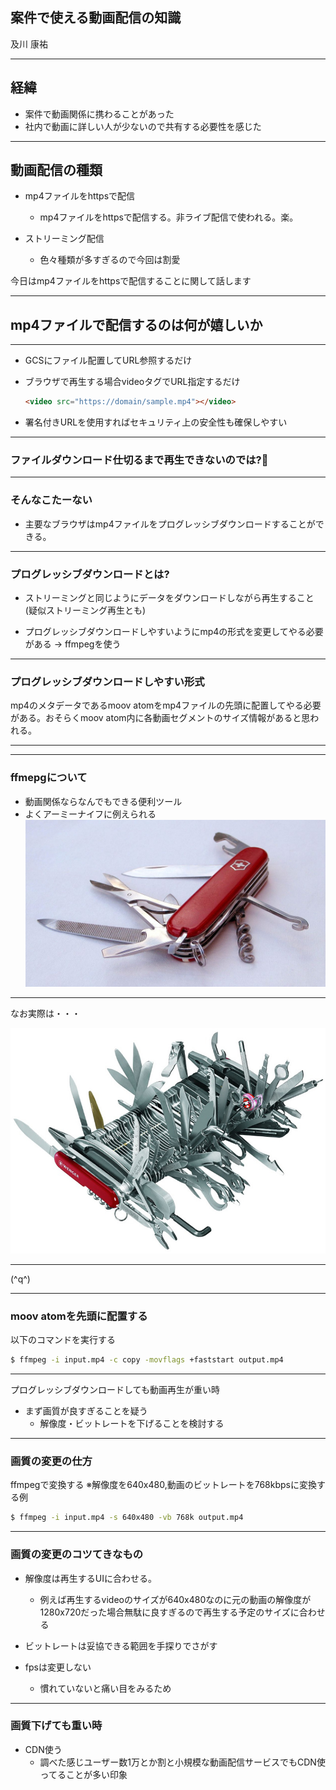 
## 案件で使える動画配信の知識

及川 康祐

---

## 経緯

- 案件で動画関係に携わることがあった
- 社内で動画に詳しい人が少ないので共有する必要性を感じた

---

## 動画配信の種類

- mp4ファイルをhttpsで配信
  - mp4ファイルをhttpsで配信する。非ライブ配信で使われる。楽。


- ストリーミング配信
  - 色々種類が多すぎるので今回は割愛

今日はmp4ファイルをhttpsで配信することに関して話します

---

## mp4ファイルで配信するのは何が嬉しいか

---

- GCSにファイル配置してURL参照するだけ

- ブラウザで再生する場合videoタグでURL指定するだけ
  ```html
  <video src="https://domain/sample.mp4"></video>
  ```
- 署名付きURLを使用すればセキュリティ上の安全性も確保しやすい

---

### ファイルダウンロード仕切るまで再生できないのでは?🤔

---

### そんなこたーない

- 主要なブラウザはmp4ファイルをプログレッシブダウンロードすることができる。

***

### プログレッシブダウンロードとは?

- ストリーミングと同じようにデータをダウンロードしながら再生すること(疑似ストリーミング再生とも)

- プログレッシブダウンロードしやすいようにmp4の形式を変更してやる必要がある
  → ffmpegを使う

---

### プログレッシブダウンロードしやすい形式

mp4のメタデータであるmoov atomをmp4ファイルの先頭に配置してやる必要がある。おそらくmoov atom内に各動画セグメントのサイズ情報があると思われる。

***

***

### ffmepgについて

- 動画関係ならなんでもできる便利ツール
- よくアーミーナイフに例えられる
![アーミーナイフ](59756310-69ee9700-92c4-11e9-93ac-959fd9a74455.jpg)


---

なお実際は・・・

![アーミーナイフ2](02_px400.jpg)

---

(^q^)


***

### moov atomを先頭に配置する
以下のコマンドを実行する
```sh
$ ffmpeg -i input.mp4 -c copy -movflags +faststart output.mp4
```

---

プログレッシブダウンロードしても動画再生が重い時


- まず画質が良すぎることを疑う
  - 解像度・ビットレートを下げることを検討する


---

### 画質の変更の仕方
ffmpegで変換する
※解像度を640x480,動画のビットレートを768kbpsに変換する例
```sh
$ ffmpeg -i input.mp4 -s 640x480 -vb 768k output.mp4
```

---

### 画質の変更のコツてきなもの

- 解像度は再生するUIに合わせる。
  - 例えば再生するvideoのサイズが640x480なのに元の動画の解像度が1280x720だった場合無駄に良すぎるので再生する予定のサイズに合わせる

- ビットレートは妥協できる範囲を手探りでさがす

- fpsは変更しない
  - 慣れていないと痛い目をみるため

---

### 画質下げても重い時
- CDN使う
  - 調べた感じユーザー数1万とか割と小規模な動画配信サービスでもCDN使ってることが多い印象
